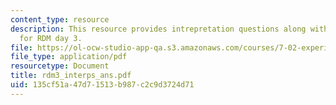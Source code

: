 ```yaml
---
content_type: resource
description: This resource provides intrepretation questions along with their answers
  for RDM day 3.
file: https://ol-ocw-studio-app-qa.s3.amazonaws.com/courses/7-02-experimental-biology-communication-spring-2005/135cf51a47d71513b987c2c9d3724d71_rdm3_interps_ans.pdf
file_type: application/pdf
resourcetype: Document
title: rdm3_interps_ans.pdf
uid: 135cf51a-47d7-1513-b987-c2c9d3724d71
---
```

